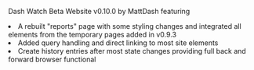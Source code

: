 Dash Watch Beta Website v0.10.0 by MattDash featuring
<li>A rebuilt "reports" page with some styling changes and integrated all elements from the temporary pages added in v0.9.3</li>
<li>Added query handling and direct linking to most site elements</li>
<li>Create history entries after most state changes providing full back and forward browser functional</li>
